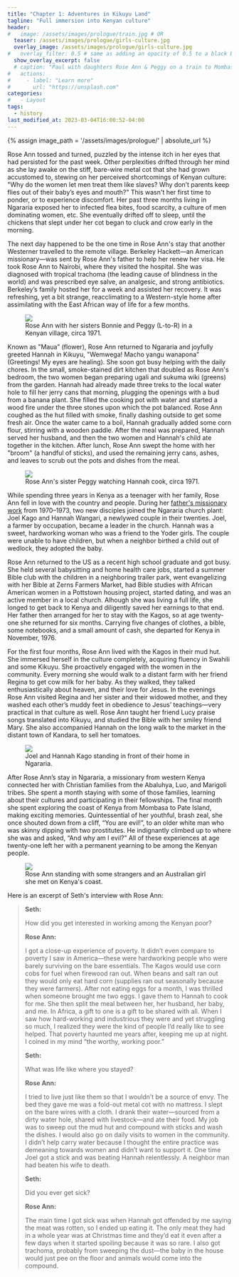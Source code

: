 ```yaml
---
title: "Chapter 1: Adventures in Kikuyu Land"
tagline: "Full immersion into Kenyan culture"
header:
#   image: /assets/images/prologue/train.jpg # OR
  teaser: /assets/images/prologue/girls-culture.jpg
  overlay_image: /assets/images/prologue/girls-culture.jpg
#   overlay_filter: 0.5 # same as adding an opacity of 0.5 to a black background
  show_overlay_excerpt: false
  # caption: "Paul with daughters Rose Ann & Peggy on a train to Mombassa"
#   actions:
#     - label: "Learn more"
#       url: "https://unsplash.com"
categories:
#   - Layout
tags:
  - history
last_modified_at: 2023-03-04T16:00:52-04:00
---
```


{% assign image_path = '/assets/images/prologue/' | absolute_url %}

Rose Ann tossed and turned, puzzled by the intense itch in her eyes that had persisted for the past week. Other perplexities drifted through her mind as she lay awake on the stiff, bare-wire metal cot that she had grown accustomed to, stewing on her perceived shortcomings of Kenyan culture: "Why do the women let men treat them like slaves? Why don’t parents keep flies out of their baby’s eyes and mouth?" This wasn't her first time to ponder, or to experience discomfort. Her past three months living in Ngararia exposed her to infected flea bites, food scarcity, a culture of men dominating women, etc. She eventually drifted off to sleep, until the chickens that slept under her cot began to cluck and crow early in the morning.

The next day happened to be the one time in Rose Ann's stay that another Westerner travelled to the remote village. Berkeley Hackett—an American missionary—was sent by Rose Ann's father to help her renew her visa. He took Rose Ann to Nairobi, where they visited the hospital. She was diagnosed with tropical trachoma (the leading cause of blindness in the world) and was prescribed eye salve, an analgesic, and strong antibiotics. Berkeley’s family hosted her for a week and assisted her recovery. It was refreshing, yet a bit strange, reacclimating to a Western-style home after assimilating with the East African way of life for a few months.

<figure>
  <a href="{{ image_path }}yoder-sisters.jpg"><img src="{{ image_path }}yoder-sisters.jpg"></a>
  <figcaption>Rose Ann with her sisters Bonnie and Peggy (L-to-R) in a Kenyan village, circa 1971.</figcaption>
</figure> 

Known as "Maua” (flower), Rose Ann returned to Ngararia and joyfully greeted Hannah in Kikuyu, "Wemwega! Macho yangu wanapona" (Greetings! My eyes are healing). She soon got busy helping with the daily chores. In the small, smoke-stained dirt kitchen that doubled as Rose Ann's bedroom, the two women began preparing ugali and sukuma wiki (greens) from the garden. Hannah had already made three treks to the local water hole to fill her jerry cans that morning, plugging the openings with a bud from a banana plant. She filled the cooking pot with water and started a wood fire under the three stones upon which the pot balanced. Rose Ann coughed as the hut filled with smoke, finally dashing outside to get some fresh air. Once the water came to a boil, Hannah gradually added some corn flour, stirring with a wooden paddle. After the meal was prepared, Hannah served her husband, and then the two women and Hannah's child ate together in the kitchen. After lunch, Rose Ann swept the home with her "broom" (a handful of sticks), and used the remaining jerry cans, ashes, and leaves to scrub out the pots and dishes from the meal.

<figure>
  <a href="{{ image_path }}peggy.jpg"><img src="{{ image_path }}peggy.jpg"></a>
  <figcaption>Rose Ann's sister Peggy watching Hannah cook, circa 1971.</figcaption>
</figure> 

While spending three years in Kenya as a teenager with her family, Rose Ann fell in love with the country and people. During her <a href="{% post_url 2023-01-30-prologue %}
">father's missionary work</a> from 1970–1973, two new disciples joined the Ngararia church plant: Joel Kago and Hannah Wangari, a newlywed couple in their twenties. Joel, a farmer by occupation, became a leader in the church. Hannah was a sweet, hardworking woman who was a friend to the Yoder girls. The couple were unable to have children, but when a neighbor birthed a child out of wedlock, they adopted the baby.

Rose Ann returned to the US as a recent high school graduate and got busy. She held several babysitting and home health care jobs, started a summer Bible club with the children in a neighboring trailer park, went evangelizing with her Bible at Zerns Farmers Market, had Bible studies with African American women in a Pottstown housing project, started dating, and was an active member in a local church. Alhough she was living a full life, she longed to get back to Kenya and diligently saved her earnings to that end. Her father then arranged for her to stay with the Kagos, so at age twenty-one she returned for six months. Carrying five changes of clothes, a bible, some notebooks, and a small amount of cash, she departed for Kenya in November, 1976.

For the first four months, Rose Ann lived with the Kagos in their mud hut. She immersed herself in the culture completely, acquiring fluency in Swahili and some Kikuyu. She proactively engaged with the women in the community. Every morning she would walk to a distant farm with her friend Regina to get cow milk for her baby. As they walked, they talked enthusiastically about heaven, and their love for Jesus. In the evenings Rose Ann visited Regina and her sister and their widowed mother, and they washed each other’s muddy feet in obedience to Jesus’ teachings—very practical in that culture as well. Rose Ann taught her friend Lucy praise songs translated into Kikuyu, and studied the Bible with her smiley friend Mary. She also accompanied Hannah on the long walk to the market in the distant town of Kandara, to sell her tomatoes.

<figure>
  <a href="{{ image_path }}kagos.jpg"><img src="{{ image_path }}kagos.jpg"></a>
  <figcaption>Joel and Hannah Kago standing in front of their home in Ngararia.</figcaption>
</figure> 

After Rose Ann’s stay in Ngararia, a missionary from western Kenya connected her with Christian families from the Abaluhya, Luo, and Marigoli tribes. She spent a month staying with some of those families, learning about their cultures and participating in their fellowships. The final month she spent exploring the coast of Kenya from Mombasa to Pate Island, making exciting memories. Quintessential of her youthful, brash zeal, she once shouted down from a cliff, “You are evil!”, to an older white man who was skinny dipping with two prostitutes. He indignantly climbed up to where she was and asked, “And why am I evil?” All of these experiences at age twenty-one left her with a permanent yearning to be among the Kenyan people.

<figure>
  <a href="{{ image_path }}rose-coast.jpg"><img src="{{ image_path }}rose-coast.jpg"></a>
  <figcaption>Rose Ann standing with some strangers and an Australian girl she met on Kenya's coast.</figcaption>
</figure> 

Here is an excerpt of Seth's interview with Rose Ann:

>**Seth:**
>
>How did you get interested in working among the Kenyan poor?
>
>**Rose Ann:**
>
>I got a close-up experience of poverty. It didn’t even compare to poverty I saw in America—these were hardworking people who were barely surviving on the bare essentials. The Kagos would use corn cobs for fuel when firewood ran out. When beans and salt ran out they would only eat hard corn (supplies ran out seasonally because they were farmers). After not eating eggs for a month, I was thrilled when someone brought me two eggs. I gave them to Hannah to cook for me. She then split the meal between her, her husband, her baby, and me. In Africa, a gift to one is a gift to be shared with all. When I saw how hard-working and industrious they were and yet struggling so much, I realized they were the kind of people I’d really like to see helped. That poverty haunted me years after, keeping me up at night. I coined in my mind “the worthy, working poor.”
>
>**Seth:**
>
>What was life like where you stayed?
>
>**Rose Ann:**
>
>I tried to live just like them so that I wouldn’t be a source of envy. The bed they gave me was a fold-out metal cot with no mattress. I slept on the bare wires with a cloth. I drank their water—sourced from a dirty water hole, shared with livestock—and ate their food. My job was to sweep out the mud hut and compound with sticks and wash the dishes. I would also go on daily visits to women in the community. I didn’t help carry water because I thought the entire practice was demeaning towards women and didn’t want to support it. One time Joel got a stick and was beating Hannah relentlessly. A neighbor man had beaten his wife to death.
>
>**Seth:**
>
>Did you ever get sick?
>
>**Rose Ann:**
>
>The main time I got sick was when Hannah got offended by me saying the meat was rotten, so I ended up eating it. The only meat they had in a whole year was at Christmas time and they’d eat it even after a few days when it started spoiling because it was so rare. I also got trachoma, probably from sweeping the dust—the baby in the house would just pee on the floor and animals would come into the compound.